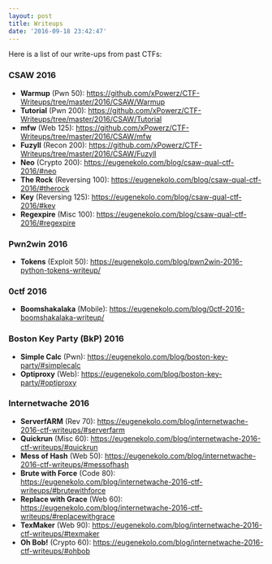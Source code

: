 ```yaml
---
layout: post
title: Writeups
date: '2016-09-18 23:42:47'
---
```


Here is a list of our write-ups from past CTFs:

### CSAW 2016
* **Warmup** (Pwn 50): https://github.com/xPowerz/CTF-Writeups/tree/master/2016/CSAW/Warmup
* **Tutorial** (Pwn 200): https://github.com/xPowerz/CTF-Writeups/tree/master/2016/CSAW/Tutorial
* **mfw** (Web 125): https://github.com/xPowerz/CTF-Writeups/tree/master/2016/CSAW/mfw
* **Fuzyll** (Recon 200): https://github.com/xPowerz/CTF-Writeups/tree/master/2016/CSAW/Fuzyll
* **Neo** (Crypto 200): https://eugenekolo.com/blog/csaw-qual-ctf-2016/#neo
* **The Rock** (Reversing 100): https://eugenekolo.com/blog/csaw-qual-ctf-2016/#therock
* **Key** (Reversing 125): https://eugenekolo.com/blog/csaw-qual-ctf-2016/#key
* **Regexpire** (Misc 100): https://eugenekolo.com/blog/csaw-qual-ctf-2016/#regexpire

### Pwn2win 2016
* **Tokens** (Exploit 50): https://eugenekolo.com/blog/pwn2win-2016-python-tokens-writeup/

### 0ctf 2016
* **Boomshakalaka** (Mobile): https://eugenekolo.com/blog/0ctf-2016-boomshakalaka-writeup/

### Boston Key Party (BkP) 2016
* **Simple Calc** (Pwn): https://eugenekolo.com/blog/boston-key-party/#simplecalc
* **Optiproxy** (Web): https://eugenekolo.com/blog/boston-key-party/#optiproxy

### Internetwache 2016
* **ServerfARM** (Rev 70): https://eugenekolo.com/blog/internetwache-2016-ctf-writeups/#serverfarm
* **Quickrun** (Misc 60): https://eugenekolo.com/blog/internetwache-2016-ctf-writeups/#quickrun
* **Mess of Hash** (Web 50): https://eugenekolo.com/blog/internetwache-2016-ctf-writeups/#messofhash
* **Brute with Force** (Code 80): https://eugenekolo.com/blog/internetwache-2016-ctf-writeups/#brutewithforce
* **Replace with Grace** (Web 60): https://eugenekolo.com/blog/internetwache-2016-ctf-writeups/#replacewithgrace
* **TexMaker** (Web 90): https://eugenekolo.com/blog/internetwache-2016-ctf-writeups/#texmaker
* **Oh Bob!** (Crypto 60): https://eugenekolo.com/blog/internetwache-2016-ctf-writeups/#ohbob

